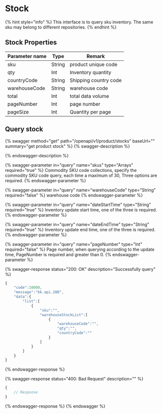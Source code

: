 # Stock

{% hint style="info" %}
This interface is to query sku inventory. The same sku may belong to different repositories.
{% endhint %}

## Stock Properties

| Parameter name | Type   | Remark                |
| -------------- | ------ | --------------------- |
| sku            | String | product unique code   |
| qty            | Int    | Inventory quantity    |
| countryCode    | String | Shipping country code |
| warehouseCode  | String | warehouse code        |
| total          | Int    | total data volume     |
| pageNumber     | Int    | page number           |
| pageSize       | Int    | Quantity per page     |

## Query stock

{% swagger method="get" path="/openapi/v1/product/stocks" baseUrl="" summary="get product stock" %}
{% swagger-description %}

{% endswagger-description %}

{% swagger-parameter in="query" name="skus" type="Arrays" required="true" %}
Commodity SKU code collections, specify the commodity SKU code query, each time a maximum of 30, Three options are required.
{% endswagger-parameter %}

{% swagger-parameter in="query" name="warehouseCode" type="String" required="false" %}
warehouse code
{% endswagger-parameter %}

{% swagger-parameter in="query" name="dateStartTime" type="String" required="true" %}
Inventory update start time, one of the three is required.
{% endswagger-parameter %}

{% swagger-parameter in="query" name="dateEndTime" type="String" required="true" %}
Inventory update end time, one of the three is required.
{% endswagger-parameter %}

{% swagger-parameter in="query" name="pageNumber" type="Int" required="false" %}
Page number, when querying according to the update time, PageNumber is required and greater than 0.
{% endswagger-parameter %}

{% swagger-response status="200: OK" description="Successfully query" %}
```javascript
{
    "code":10000,
    "message":"kk.api.200",
    "data":{
        "list":[
            {
                "sku":"",
                "warehouseStockList":[
                    {
                        "warehouseCode":"",
                        "qty":"",
                        "countryCode":""
                    }
                ]
            }
        ]
    }
}
```
{% endswagger-response %}

{% swagger-response status="400: Bad Request" description="" %}
```javascript
{
    // Response
}
```
{% endswagger-response %}
{% endswagger %}
